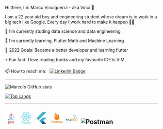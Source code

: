 Hi there, I'm Marco Vinciguerra - aka Vinci 👋
 
I am a 22 year old boy and engineering student whose dream is to work in a big tech like Google. Every day I work hard to make it happen 💪🏻

🔭 I’m currently studing data science and data engineering

🌱 I’m currently learning, Flutter Math and Machine Learning

🥅 2022 Goals: Became a better developer and learning flutter

⚡ Fun fact: I love reading books and my favourite IDE is VIM.

📫 How to reach me: &nbsp; [![Linkedin Badge](https://img.shields.io/badge/-Marco-blue?style=flat&logo=Linkedin&logoColor=white)](https://www.linkedin.com/in/marco-vinciguerra-7ba365242/)

---

![Marco's GitHub stats](https://github-readme-stats.vercel.app/api?username=VinciGit00&theme=onedark&show_icons=true)

[![Top Langs](https://github-readme-stats.vercel.app/api/top-langs/?username=VinciGit00&theme=onedark)](https://github.com/VinciGit00/github-readme-stats)

---

<img src="https://github.com/devicons/devicon/blob/master/icons/java/java-original-wordmark.svg" title="Java" alt="Java" width="40" height="40"/>&nbsp;
<img src="https://github.com/devicons/devicon/blob/master/icons/react/react-original-wordmark.svg" title="React" alt="React" width="40" height="40"/>&nbsp;
<img src="https://github.com/devicons/devicon/blob/master/icons/flutter/flutter-original.svg" title="Flutter" alt="Flutter" width="40" height="40"/>&nbsp;
<img src="https://github.com/devicons/devicon/blob/master/icons/firebase/firebase-plain-wordmark.svg" title="Firebase" alt="Firebase" width="40" height="40"/>&nbsp;
<img src="https://github.com/devicons/devicon/blob/master/icons/mysql/mysql-original-wordmark.svg" title="MySQL"  alt="MySQL" width="40" height="40"/>&nbsp;
<img src="https://www.vectorlogo.zone/logos/getpostman/getpostman-icon.svg" title="Postman"  alt="Postman" width="40" height="40"/>&nbsp;
---
